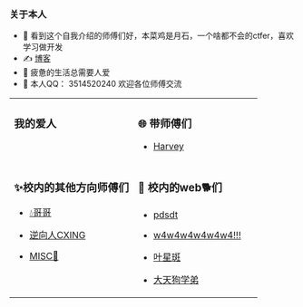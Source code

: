 
 ### 关于本人

- 👋 看到这个自我介绍的师傅们好，本菜鸡是月石，一个啥都不会的ctfer，喜欢学习做开发
- ✍️ [博客](https://github.com/Aaisui/Blog)
- 🤔 疲惫的生活总需要人爱
- 🏃 本人QQ： 3514520240 欢迎各位师傅交流
<table width="100%">
<tr>
  <td valign="top" width="50%">

### 我的爱人

  </td>
  <td valign="top" width="50%">

### 🌐 带师傅们
- [Harvey](https://harvey.plus/)


  </td>
</tr>
<tr>
  <td valign="top" width="50%">

### ✨校内的其他方向师傅们

- [💧哥哥](http://www.starssgo.top/)
- [逆向人CXING](https://www.cnblogs.com/cx1ng)
- [MISC👵](http://mklkx.github.io/)

  </td>
  <td valign="top" width="50%">

### 🙌 校内的web🐕们

- [pdsdt](http://www.pdsdt.lovepdsdt.com/)
- [w4w4w4w4w4w4!!!](http://w4nder.top/)
- [叶星斑](http://y24.top/)
- [大天狗学弟](https://atmujie.github.io/)

  </td>
</tr>
</table>

